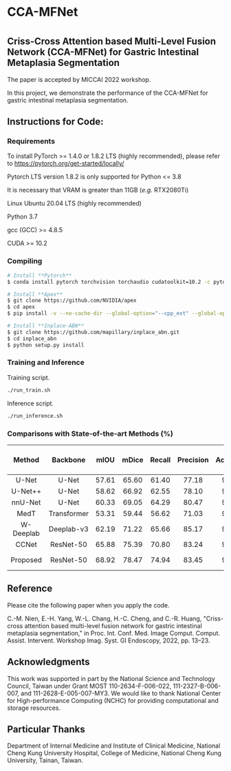 
# CCA-MFNet

# 
## Criss-Cross Attention based Multi-Level Fusion Network (CCA-MFNet) for Gastric Intestinal Metaplasia Segmentation 

The paper is accepted by MICCAI 2022 workshop. 

In this project, we demonstrate the performance of the CCA-MFNet for gastric intestinal metaplasia segmentation.

  

## Instructions for Code:
### Requirements

To install PyTorch >= 1.4.0 or 1.8.2 LTS (highly recommended), please refer to https://pytorch.org/get-started/locally/

Pytorch LTS version 1.8.2 is only supported for Python <= 3.8

It is necessary that VRAM is greater than 11GB (_e.g._ RTX2080Ti)

Linux Ubuntu 20.04 LTS (highly recommended)

Python 3.7 

gcc (GCC) >= 4.8.5

CUDA >= 10.2

### Compiling

```bash
# Install **Pytorch**
$ conda install pytorch torchvision torchaudio cudatoolkit=10.2 -c pytorch-lts

# Install **Apex**
$ git clone https://github.com/NVIDIA/apex
$ cd apex
$ pip install -v --no-cache-dir --global-option="--cpp_ext" --global-option="--cuda_ext" ./

# Install **Inplace-ABN**
$ git clone https://github.com/mapillary/inplace_abn.git
$ cd inplace_abn
$ python setup.py install
```

### Training and Inference
Training script.
```bash
./run_train.sh
``` 

Inference script.
```bash
./run_inference.sh
``` 

### Comparisons with State-of-the-art Methods (%)

| **Method** | **Backbone** | **mIOU** | **mDice** | **Recall** | **Precision** | **Accuracy** | ** Model Link** |
|:-------:|:---------:|:---------:|:---------:|:---------:|:---------:|:---------:|:---------:|
|U-Net| U-Net | 57.61 | 65.60 | 61.40 | 77.18 | 94.94 | |
|U-Net++| U-Net | 58.62 | 66.92 | 62.55 | 78.10 | 95.05 | |
|nnU-Net| U-Net | 60.33 | 69.05 | 64.29 | 80.47 | 95.30 | |
|MedT| Transformer | 53.31 | 59.44 | 56.62 | 71.03 | 94.46 | |
|W-Deeplab| Deeplab-v3 | 62.19 | 71.22 | 65.66 | 85.17 | 95.69 | |
|CCNet| ResNet-50 | 65.88 | 75.39 | 70.80 | 83.24 | 95.87 | |
|Proposed| ResNet-50 | 68.92 | 78.47 | 74.94 | 83.45 | 96.13 | [Google Drive](https://drive.google.com/file/d/1PTkBTD-kttEK7HRqbeHHYjV7FZGp7rmb/view?usp=sharing) |

## Reference 

Please cite the following paper when you apply the code. 

C.-M. Nien, E.-H. Yang, W.-L. Chang, H.-C. Cheng, and C.-R. Huang, "Criss-cross attention based multi-level fusion network for gastric intestinal metaplasia segmentation," in Proc. Int. Conf. Med. Image Comput. Comput. Assist. Intervent. Workshop Imag. Syst. GI Endoscopy, 2022, pp. 13–23. 

## Acknowledgments 
This work was supported in part by the National Science and Technology Council, Taiwan under Grant MOST 110-2634-F-006-022, 111-2327-B-006-007, and 111-2628-E-005-007-MY3. We would like to thank National Center for High-performance Computing (NCHC) for providing computational and storage resources.

## Particular Thanks
Department of Internal Medicine and Institute of Clinical Medicine, National Cheng Kung University Hospital, College of Medicine, National Cheng Kung University, Tainan, Taiwan.

